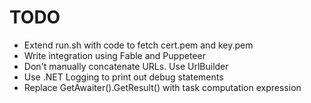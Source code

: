 # TODO

- Extend run.sh with code to fetch cert.pem and key.pem
- Write integration using Fable and Puppeteer
- Don't manually concatenate URLs. Use UrlBuilder
- Use .NET Logging to print out debug statements
- Replace GetAwaiter().GetResult() with task computation expression